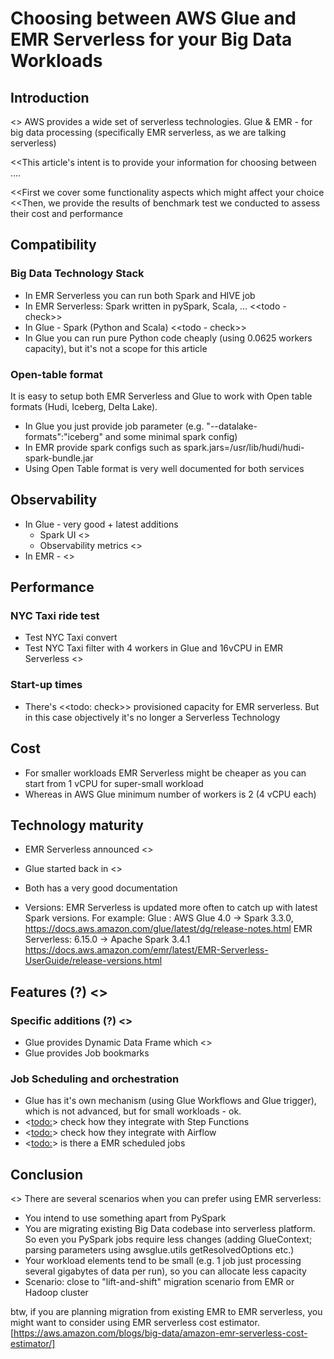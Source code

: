 # Choosing between AWS Glue and EMR Serverless for your Big Data Workloads

## Introduction

<<todo>>
AWS provides a wide set of serverless technologies.
Glue & EMR - for big data processing (specifically EMR serverless, as we are talking serverless)

<<This article's intent is to provide your information for choosing between ....

<<First we cover some functionality aspects which might affect your choice
<<Then, we provide the results of benchmark test we conducted to assess their cost and performance 



## Compatibility

### Big Data Technology Stack

- In EMR Serverless you can run both Spark and HIVE job
- In EMR Serverless: Spark written in pySpark, Scala, ...
<<todo - check>>
- In Glue - Spark (Python and Scala)
<<todo - check>>
- In Glue you can run pure Python code cheaply (using 0.0625 workers capacity), but it's not a scope for this article

### Open-table format

It is easy to setup both EMR Serverless and Glue to work with Open table formats (Hudi, Iceberg, Delta Lake).

- In Glue you just provide job parameter (e.g. "--datalake-formats":"iceberg" and some minimal spark config)
- In EMR provide spark configs such as
spark.jars=/usr/lib/hudi/hudi-spark-bundle.jar
- Using Open Table format is very well documented for both services


## Observability

- In Glue - very good + latest additions
    - Spark UI <<todo add screenshot>>
    - Observability metrics <<todo add screenshot>>
- In EMR - <<todo check>>

## Performance

### NYC Taxi ride test
- Test NYC Taxi convert
- Test NYC Taxi filter
  with 4 workers in Glue
  and 16vCPU in EMR Serverless
  <<todo run these tests>>

### Start-up times

- There's <<todo: check>> provisioned capacity for EMR serverless. But in this case objectively it's no longer a Serverless Technology

## Cost



- For smaller workloads EMR Serverless might be cheaper as you can start from 1 vCPU for super-small workload
- Whereas in AWS Glue minimum number of workers is 2 (4 vCPU each) 

## Technology maturity

- EMR Serverless announced <<todo check>>
- Glue started back in <<todo check>>

- Both has a very good documentation

- Versions:
  EMR Serverless is updated more often to catch up with latest Spark versions.
  For example:
  Glue : AWS Glue 4.0 -> Spark 3.3.0,  https://docs.aws.amazon.com/glue/latest/dg/release-notes.html
  EMR Serverless: 6.15.0 -> Apache Spark	3.4.1
  https://docs.aws.amazon.com/emr/latest/EMR-Serverless-UserGuide/release-versions.html

##  Features (?) <<todo rephrase>>

### Specific additions (?) <<todo rephrase>>

- Glue provides Dynamic Data Frame which <<todo describe>>
- Glue provides Job bookmarks

### Job Scheduling and orchestration

- Glue has it's own mechanism (using Glue Workflows and Glue trigger), which is not advanced, but for small workloads - ok.
- <<todo:>> check how they integrate with Step Functions
- <<todo:>> check how they integrate with Airflow
- <<todo:>> is there a EMR scheduled jobs


## Conclusion

<<todo>>
There are several scenarios when you can prefer using EMR serverless:
- You intend to use something apart from PySpark
- You are migrating existing Big Data codebase into serverless platform. So even you PySpark jobs require less changes (adding GlueContext; parsing parameters using awsglue.utils getResolvedOptions etc.)
- Your workload elements tend to be small (e.g. 1 job just processing several gigabytes of data per run), so you can allocate less capacity
- Scenario: close to "lift-and-shift" migration scenario from EMR or Hadoop cluster

btw, if you are planning migration from existing EMR to EMR serverless, you might want to consider using EMR serverless cost estimator. [https://aws.amazon.com/blogs/big-data/amazon-emr-serverless-cost-estimator/]